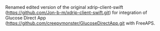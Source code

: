 Renamed edited version of the original xdrip-client-swift (https://github.com/Jon-b-m/xdrip-client-swift.git) for integration of Glucose Direct App (https://github.com/creepymonster/GlucoseDirectApp.git with FreeAPS. 
